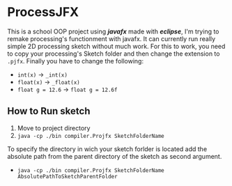 # ProcessJFX

This is a school OOP project using **_javafx_** made with **_eclipse_**, I'm trying to remake processing's functionment with javafx.
It can currently run really simple 2D processing sketch without much work.
For this to work, you need to copy your processing's Sketch folder and then change the extension to `.pjfx`.
Finally you have to change the following:

* `int(x)` -> `_int(x)`
* `float(x)` -> `_float(x)`
* `float g = 12.6` -> `float g = 12.6f`

## How to Run sketch

 1. Move to project directory
 2. `java -cp ./bin compiler.Projfx SketchFolderName`

 To specify the directory in wich your sketch forlder is located add the absolute path from the parent directory of the sketch as second argument.
  
* `java -cp ./bin compiler.Projfx SketchFolderName AbsolutePathToSketchParentFolder`
